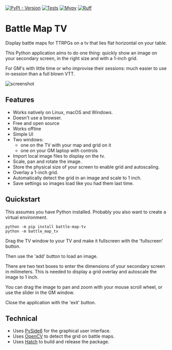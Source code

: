[![PyPI - Version](https://img.shields.io/pypi/v/battle-map-tv)](https://pypi.org/project/battle-map-tv/)
[![Tests](https://github.com/Conengmo/battle-map-tv/actions/workflows/pytest.yml/badge.svg?branch=main)](https://github.com/Conengmo/battle-map-tv/actions/workflows/pytest.yml)
[![Mypy](https://github.com/Conengmo/battle-map-tv/actions/workflows/mypy.yml/badge.svg)](https://github.com/Conengmo/battle-map-tv/actions/workflows/mypy.yml)
[![Ruff](https://github.com/Conengmo/battle-map-tv/actions/workflows/ruff.yml/badge.svg)](https://github.com/Conengmo/battle-map-tv/actions/workflows/ruff.yml)

# Battle Map TV

Display battle maps for TTRPGs on a tv that lies flat horizontal on your table.

This Python application aims to do one thing: quickly show an image on your secondary screen,
in the right size and with a 1-inch grid.

For GM's with little time or who improvise their sessions: much easier to use in-session than a full blown VTT.

![screenshot](https://github.com/Conengmo/battle-map-tv/assets/33519926/fe79eca8-0dfb-4986-99cd-a747a7603604)

  
## Features
- Works natively on Linux, macOS and Windows.
- Doesn't use a browser.
- Free and open source
- Works offline
- Simple UI
- Two windows:
  - one on the TV with your map and grid on it
  - one on your GM laptop with controls
- Import local image files to display on the tv.
- Scale, pan and rotate the image.
- Store the physical size of your screen to enable grid and autoscaling.
- Overlay a 1-inch grid.
- Automatically detect the grid in an image and scale to 1 inch.
- Save settings so images load like you had them last time.


## Quickstart

This assumes you have Python installed. Probably you also want to create a virtual environment.

```
python -m pip install battle-map-tv
python -m battle_map_tv
```

Drag the TV window to your TV and make it fullscreen with the 'fullscreen' button.

Then use the 'add' button to load an image.

There are two text boxes to enter the dimensions of your secondary screen in milimeters.
This is needed to display a grid overlay and autoscale the image to 1 inch.

You can drag the image to pan and zoom with your mouse scroll wheel, or use the slider in the GM window.

Close the application with the 'exit' button.


## Technical

- Uses [PySide6]([https://github.com/pyglet/pyglet](https://wiki.qt.io/Qt_for_Python)) for the graphical user interface.
- Uses [OpenCV](https://github.com/opencv/opencv-python) to detect the grid on battle maps.
- Uses [Hatch](https://hatch.pypa.io/latest/) to build and release the package.
